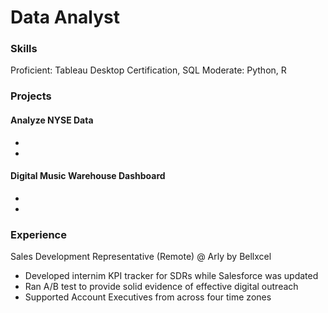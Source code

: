 # Data Analyst

### Skills
Proficient: Tableau Desktop Certification, SQL 
Moderate: Python, R

### Projects
#### Analyze NYSE Data
-
-
#### Digital Music Warehouse Dashboard
-
-

### Experience
Sales Development Representative (Remote) @ Arly by Bellxcel
- Developed internim KPI tracker for SDRs while Salesforce was updated
- Ran A/B test to provide solid evidence of effective digital outreach
- Supported Account Executives from across four time zones



